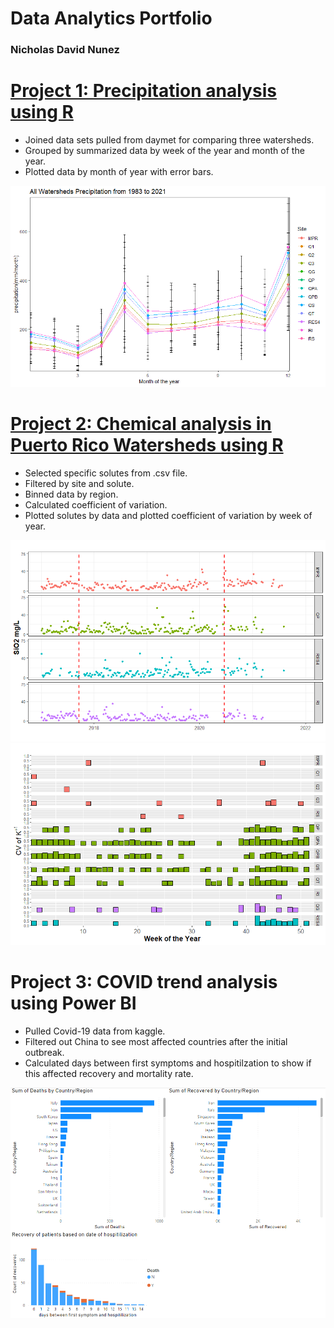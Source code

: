 # Data Analytics Portfolio
### Nicholas David Nunez

# [Project 1: Precipitation analysis using R](https://github.com/NicholasNunez/precipitation-analysis-R)
- Joined data sets pulled from daymet for comparing three watersheds.
- Grouped by summarized data by week of the year and month of the year.
- Plotted data by month of year with error bars.

![](/images/AllWS.month.83-21.png)

# [Project 2: Chemical analysis in Puerto Rico Watersheds using R](https://github.com/NicholasNunez/chem-analysis-puertorico-watersheds)
- Selected specific solutes from .csv file.
- Filtered by site and solute.
- Binned data by region.
- Calculated coefficient of variation.
- Plotted solutes by data and plotted coefficient of variation by week of year. 

![](/images/SiO2.color.png)
![](/images/K+1.color.png)

# Project 3: COVID trend analysis using Power BI
- Pulled Covid-19 data from kaggle.
- Filtered out China to see most affected countries after the initial outbreak.
- Calculated days between first symptoms and hospitilzation to show if this affected recovery and mortality rate.

![](/images/Covid.trends.png)
